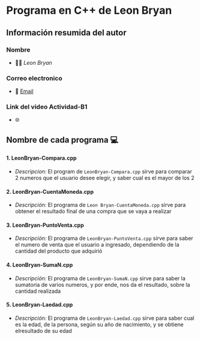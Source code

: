 # Programa en C++ de Leon Bryan
## Información resumida del autor
### Nombre
   - 👨‍💻 *Leon Bryan*
### Correo electronico
   - 📧 [Email](mailto:luis.leon.rodriguez@utelvt.edu.ec?subject=Hi% "Hi!")
### Link del video Actividad-B1
   - 🌐 
## Nombre de cada programa 💻
   #### 1. LeonBryan-Compara.cpp
   - _Descripcion:_ El program de `LeonBryan-Compara.cpp` sirve para comparar 2 numeros que el usuario desee elegir, y saber cual es el mayor de los 2
   #### 2. LeonBryan-CuentaMoneda.cpp
   - _Descripción:_ El programa de `Leon Bryan-CuentaMoneda.cpp` sirve para obtener el resultado final de una compra que se vaya a realizar
   #### 3. LeonBryan-PuntoVenta.cpp
   - _Descripción:_ El programa de `LeonBryan-PuntoVenta.cpp` sirve para saber el numero de venta que el usuario a ingresado, dependiendo de la cantidad del producto que adquirió
   #### 4. LeonBryan-SumaN.cpp
   - _Descripción:_ El programa de `LeonBryan-SumaN.cpp` sirve para saber la sumatoria de varios numeros, y por ende, nos da el resultado, sobre la cantidad realizada
   #### 5. LeonBryan-Laedad.cpp
   - _Descripción:_ El programa de `LeonBryan-Laedad.cpp` sirve para saber cual es la edad, de la persona, según su año de nacimiento, y se obtiene elresultado de su edad

